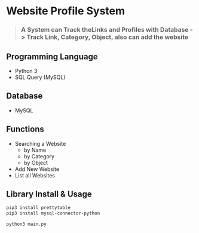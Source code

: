 # Website Profile System

> ### A System can Track theLinks and Profiles with Database -> Track Link, Category, Object, also can add the website

## Programming Language

- Python 3
- SQL Query (MySQL)

## Database

- MySQL

## Functions

- Searching a Website
  - by Name
  - by Category
  - by Object
- Add New Website
- List all Websites

## Library Install & Usage

```bash
pip3 install prettytable
pip3 install mysql-connector-python

python3 main.py
```
